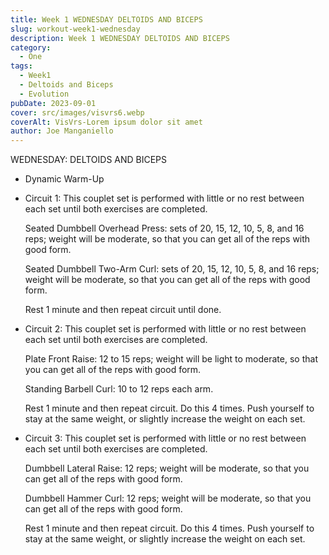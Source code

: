 ```yaml
---
title: Week 1 WEDNESDAY DELTOIDS AND BICEPS
slug: workout-week1-wednesday  
description: Week 1 WEDNESDAY DELTOIDS AND BICEPS
category:
  - One
tags:
  - Week1
  - Deltoids and Biceps
  - Evolution  
pubDate: 2023-09-01
cover: src/images/visvrs6.webp
coverAlt: VisVrs-Lorem ipsum dolor sit amet
author: Joe Manganiello
---
```


WEDNESDAY: DELTOIDS AND BICEPS

- Dynamic Warm-Up

- Circuit 1: This couplet set is performed with little or no rest between each set until both exercises are completed.

  Seated Dumbbell Overhead Press: sets of 20, 15, 12, 10, 5, 8, and 16 reps; weight will be moderate, so that you can get all of the reps with good form.

  Seated Dumbbell Two-Arm Curl: sets of 20, 15, 12, 10, 5, 8, and 16 reps; weight will be moderate, so that you can get all of the reps with good form.

  Rest 1 minute and then repeat circuit until done.

- Circuit 2: This couplet set is performed with little or no rest between each set until both exercises are completed.

  Plate Front Raise: 12 to 15 reps; weight will be light to moderate, so that you can get all of the reps with good form.

  Standing Barbell Curl: 10 to 12 reps each arm.

  Rest 1 minute and then repeat circuit. Do this 4 times. Push yourself to stay at the same weight, or slightly increase the weight on each set.

- Circuit 3: This couplet set is performed with little or no rest between each set until both exercises are completed.

  Dumbbell Lateral Raise: 12 reps; weight will be moderate, so that you can get all of the reps with good form.

  Dumbbell Hammer Curl: 12 reps; weight will be moderate, so that you can get all of the reps with good form.

  Rest 1 minute and then repeat circuit. Do this 4 times. Push yourself to stay at the same weight, or slightly increase the weight on each set.